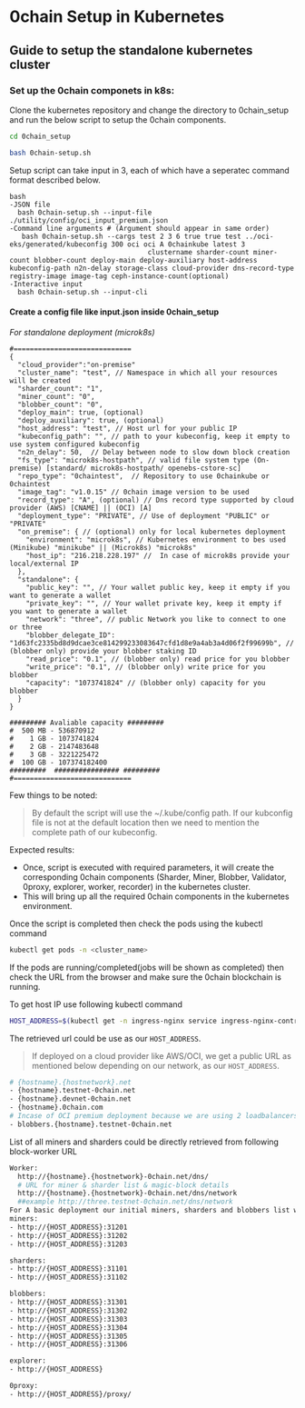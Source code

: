 
# 0chain Setup in Kubernetes

## Guide to setup the standalone kubernetes cluster


### Set up the 0chain componets in k8s:

Clone the kubernetes repository and change the directory to 0chain_setup and run the below script to setup the 0chain components.

```bash
cd 0chain_setup

bash 0chain-setup.sh
```
Setup script can take input in 3, each of which have a seperatec command format described below.

```
bash
-JSON file
  bash 0chain-setup.sh --input-file ./utility/config/oci_input_premium.json
-Command line arguments # (Argument should appear in same order)
   bash 0chain-setup.sh --cargs test 2 3 6 true true test ../oci-eks/generated/kubeconfig 300 oci oci A 0chainkube latest 3
                                  clustername sharder-count miner-count blobber-count deploy-main deploy-auxiliary host-address kubeconfig-path n2n-delay storage-class cloud-provider dns-record-type registry-image image-tag ceph-instance-count(optional)
-Interactive input
  bash 0chain-setup.sh --input-cli
```
#### Create a config file like input.json inside 0chain_setup


*For standalone deployment (microk8s)*
```
#=============================
{
  "cloud_provider":"on-premise"
  "cluster_name": "test", // Namespace in which all your resources will be created
  "sharder_count": "1",
  "miner_count": "0",
  "blobber_count": "0",
  "deploy_main": true, (optional)
  "deploy_auxiliary": true, (optional)
  "host_address": "test", // Host url for your public IP 
  "kubeconfig_path": "", // path to your kubeconfig, keep it empty to use system configured kubeconfig
  "n2n_delay": 50,  // Delay between node to slow down block creation
  "fs_type": "microk8s-hostpath", // valid file system type (On-premise) [standard/ microk8s-hostpath/ openebs-cstore-sc]
  "repo_type": "0chaintest",  // Repository to use 0chainkube or 0chaintest
  "image_tag": "v1.0.15" // 0chain image version to be used 
  "record_type": "A", (optional) // Dns record type supported by cloud provider (AWS) [CNAME] || (OCI) [A]
  "deployment_type": "PRIVATE", // Use of deployment "PUBLIC" or "PRIVATE"
  "on_premise": { // (optional) only for local kubernetes deployment
    "environment": "microk8s", // Kubernetes environment to bes used (Minikube) "minikube" || (Microk8s) "microk8s"
    "host_ip": "216.218.228.197" //  In case of microk8s provide your local/external IP 
  },
  "standalone": {
    "public_key": "", // Your wallet public key, keep it empty if you want to generate a wallet
    "private_key": "", // Your wallet private key, keep it empty if you want to generate a wallet
    "network": "three", // public Network you like to connect to one or three
    "blobber_delegate_ID": "1d63fc2335bd8d9dcae3ce814299233083647cfd1d8e9a4ab3a4d06f2f99699b", // (blobber only) provide your blobber staking ID
    "read_price": "0.1", // (blobber only) read price for you blobber
    "write_price": "0.1", // (blobber only) write price for you blobber
    "capacity": "1073741824" // (blobber only) capacity for you blobber
  }
}

######### Avaliable capacity #########
#  500 MB - 536870912
#    1 GB - 1073741824
#    2 GB - 2147483648
#    3 GB - 3221225472
#  100 GB - 107374182400
#########  ################ #########
#=============================
```
Few things to be noted:
>By default the script will use the ~/.kube/config path. If our kubconfig file is not at the default location then we need to mention the complete path of our kubeconfig.

Expected results:

* Once, script is executed with required parameters, it will create the corresponding 0chain components (Sharder, Miner, Blobber, Validator, 0proxy, explorer, worker, recorder) in the kubernetes cluster. 
* This will bring up all the required 0chain components in the kubernetes environment.

Once the script is completed then check the pods using the kubectl command
```bash
kubectl get pods -n <cluster_name>
```
If the pods are running/completed(jobs will be shown as completed) then check the URL from the browser and make sure the 0chain blockchain is running.

To get host IP use following kubectl command
```bash
HOST_ADDRESS=$(kubectl get -n ingress-nginx service ingress-nginx-controller -o 'go-template={{range .status.loadBalancer.ingress}}{{print .ip "\n"}}{{end}}')
```
The retrieved url could be use as our `HOST_ADDRESS`. 

> If deployed on a cloud provider like AWS/OCI, we get a public URL as mentioned below depending on our network, as our `HOST_ADDRESS`.
```bash
# {hostname}.{hostnetwork}.net
- {hostname}.testnet-0chain.net
- {hostname}.devnet-0chain.net
- {hostname}.0chain.com
# Incase of OCI premium deployment because we are using 2 loadbalancers we get a seperate url along with above URL
- blobbers.{hostname}.testnet-0chain.net
```
List of all miners and sharders could be directly retrieved from following block-worker URL

```bash
Worker:
  http://{hostname}.{hostnetwork}-0chain.net/dns/
  # URL for miner & sharder list & magic-block details
  http://{hostname}.{hostnetwork}-0chain.net/dns/network
  ##example http://three.testnet-0chain.net/dns/network
For A basic deployment our initial miners, sharders and blobbers list will look like
miners:
- http://{HOST_ADDRESS}:31201
- http://{HOST_ADDRESS}:31202
- http://{HOST_ADDRESS}:31203

sharders:
- http://{HOST_ADDRESS}:31101
- http://{HOST_ADDRESS}:31102

blobbers:
- http://{HOST_ADDRESS}:31301
- http://{HOST_ADDRESS}:31302
- http://{HOST_ADDRESS}:31303
- http://{HOST_ADDRESS}:31304
- http://{HOST_ADDRESS}:31305
- http://{HOST_ADDRESS}:31306

explorer:
- http://{HOST_ADDRESS}

0proxy:
- http://{HOST_ADDRESS}/proxy/
```

